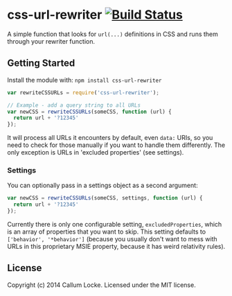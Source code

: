 # css-url-rewriter [![Build Status](https://secure.travis-ci.org/callumlocke/css-url-rewriter.png?branch=master)](http://travis-ci.org/callumlocke/css-url-rewriter)

A simple function that looks for `url(...)` definitions in CSS and runs them through your rewriter function.


## Getting Started
Install the module with: `npm install css-url-rewriter`

```javascript
var rewriteCSSURLs = require('css-url-rewriter');

// Example - add a query string to all URLs
var newCSS = rewriteCSSURLs(someCSS, function (url) {
  return url + '?12345'
});
```

It will process all URLs it encounters by default, even `data:` URIs, so you need to check for those manually if you want to handle them differently. The only exception is URLs in 'excluded properties' (see settings).


### Settings
You can optionally pass in a settings object as a second argument:

```javascript
var newCSS = rewriteCSSURLs(someCSS, settings, function (url) {
  return url + '?12345'
});
```

Currently there is only one configurable setting, `excludedProperties`, which is an array of properties that you want to skip. This setting defaults to `['behavior', '*behavior']` (because you usually don't want to mess with URLs in this proprietary MSIE property, because it has weird relativity rules).


## License
Copyright (c) 2014 Callum Locke. Licensed under the MIT license.
